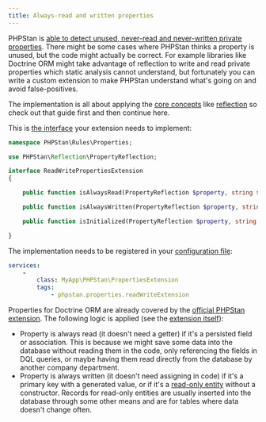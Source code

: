 ```yaml
---
title: Always-read and written properties
---
```


PHPStan is [able to detect unused, never-read and never-written private properties](/blog/detecting-unused-private-properties-methods-constants). There might be some cases where PHPStan thinks a property is unused, but the code might actually be correct. For example libraries like Doctrine ORM might take advantage of reflection to write and read private properties which static analysis cannot understand, but fortunately you can write a custom extension to make PHPStan understand what's going on and avoid false-positives.

The implementation is all about applying the [core concepts](/developing-extensions/core-concepts) like [reflection](/developing-extensions/reflection) so check out that guide first and then continue here.

This is [the interface](https://apiref.phpstan.org/1.10.x/PHPStan.Rules.Properties.ReadWritePropertiesExtension.html) your extension needs to implement:

```php
namespace PHPStan\Rules\Properties;

use PHPStan\Reflection\PropertyReflection;

interface ReadWritePropertiesExtension
{

	public function isAlwaysRead(PropertyReflection $property, string $propertyName): bool;

	public function isAlwaysWritten(PropertyReflection $property, string $propertyName): bool;

	public function isInitialized(PropertyReflection $property, string $propertyName): bool;

}
```

The implementation needs to be registered in your [configuration file](/config-reference):

```yaml
services:
	-
		class: MyApp\PHPStan\PropertiesExtension
		tags:
			- phpstan.properties.readWriteExtension
```

Properties for Doctrine ORM are already covered by the [official PHPStan extension](https://github.com/phpstan/phpstan-doctrine). The following logic is applied (see the [extension itself](https://github.com/phpstan/phpstan-doctrine/blob/ecc4aecaaf34871a2961c4c7a046bc2e092b0300/src/Rules/Doctrine/ORM/PropertiesExtension.php)):

* Property is always read (it doesn't need a getter) if it's a persisted field or association. This is because we might save some data into the database without reading them in the code, only referencing the fields in DQL queries, or maybe having them read directly from the database by another company department.
* Property is always written (it doesn't need assigning in code) if it's a primary key with a generated value, or if it's a [read-only entity](https://www.doctrine-project.org/projects/doctrine-orm/en/2.7/reference/annotations-reference.html#annref_entity) without a constructor. Records for read-only entities are usually inserted into the database through some other means and are for tables where data doesn't change often.
